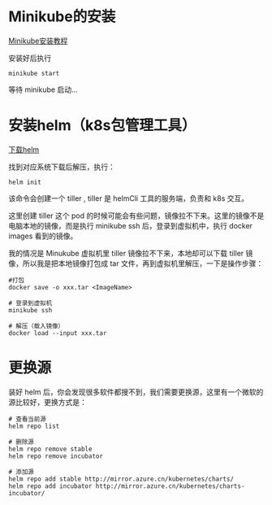 # Minikube的安装

[Minikube安装教程](https://kubernetes.io/docs/tasks/tools/install-minikube/)

安装好后执行

```
minikube start
```

等待 minikube 启动...

# 安装helm（k8s包管理工具）
[下载helm](https://github.com/helm/helm/releases/latest)

找到对应系统下载后解压，执行：

```
helm init
```

该命令会创建一个 tiller , tiller 是 helmCli 工具的服务端，负责和 k8s 交互。

这里创建 tiller 这个 pod 的时候可能会有些问题，镜像拉不下来。这里的镜像不是电脑本地的镜像，而是执行 minikube ssh 后，登录到虚拟机中，执行 docker images 看到的镜像。

我的情况是 Minukube 虚拟机里 tiller 镜像拉不下来，本地却可以下载 tiller 镜像，所以我是把本地镜像打包成 tar 文件，再到虚拟机里解压，一下是操作步骤：

```
#打包
docker save -o xxx.tar <ImageName>

# 登录到虚拟机
minikube ssh

# 解压（载入镜像）
docker load --input xxx.tar
```

# 更换源

装好 helm 后，你会发现很多软件都搜不到，我们需要更换源，这里有一个微软的源比较好，更换方式是：

```
# 查看当前源
helm repo list

# 删除源
helm repo remove stable
helm repo remove incubator

# 添加源
helm repo add stable http://mirror.azure.cn/kubernetes/charts/
helm repo add incubator http://mirror.azure.cn/kubernetes/charts-incubator/
```